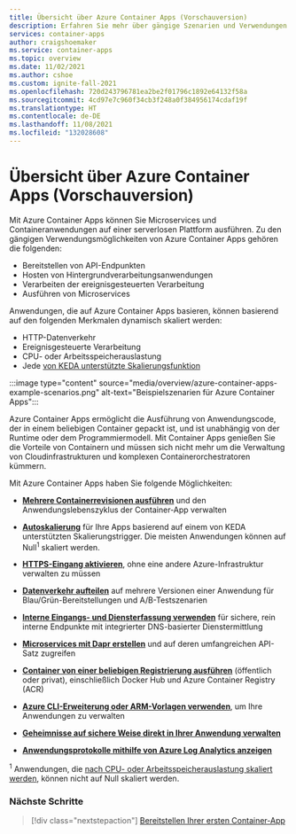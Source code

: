 ```yaml
---
title: Übersicht über Azure Container Apps (Vorschauversion)
description: Erfahren Sie mehr über gängige Szenarien und Verwendungen von Azure Container Apps.
services: container-apps
author: craigshoemaker
ms.service: container-apps
ms.topic: overview
ms.date: 11/02/2021
ms.author: cshoe
ms.custom: ignite-fall-2021
ms.openlocfilehash: 720d243796781ea2be2f01796c1892e64132f58a
ms.sourcegitcommit: 4cd97e7c960f34cb3f248a0f384956174cdaf19f
ms.translationtype: HT
ms.contentlocale: de-DE
ms.lasthandoff: 11/08/2021
ms.locfileid: "132028608"
---
```

# <a name="azure-container-apps-preview-overview"></a>Übersicht über Azure Container Apps (Vorschauversion)

Mit Azure Container Apps können Sie Microservices und Containeranwendungen auf einer serverlosen Plattform ausführen. Zu den gängigen Verwendungsmöglichkeiten von Azure Container Apps gehören die folgenden:

- Bereitstellen von API-Endpunkten
- Hosten von Hintergrundverarbeitungsanwendungen
- Verarbeiten der ereignisgesteuerten Verarbeitung
- Ausführen von Microservices

Anwendungen, die auf Azure Container Apps basieren, können basierend auf den folgenden Merkmalen dynamisch skaliert werden:

- HTTP-Datenverkehr
- Ereignisgesteuerte Verarbeitung
- CPU- oder Arbeitsspeicherauslastung
- Jede [von KEDA unterstützte Skalierungsfunktion](https://keda.sh/docs/scalers/)

:::image type="content" source="media/overview/azure-container-apps-example-scenarios.png" alt-text="Beispielszenarien für Azure Container Apps":::

Azure Container Apps ermöglicht die Ausführung von Anwendungscode, der in einem beliebigen Container gepackt ist, und ist unabhängig von der Runtime oder dem Programmiermodell. Mit Container Apps genießen Sie die Vorteile von Containern und müssen sich nicht mehr um die Verwaltung von Cloudinfrastrukturen und komplexen Containerorchestratoren kümmern.

Mit Azure Container Apps haben Sie folgende Möglichkeiten:

- [**Mehrere Containerrevisionen ausführen**](application-lifecycle-management.md) und den Anwendungslebenszyklus der Container-App verwalten

- [**Autoskalierung**](scale-app.md) für Ihre Apps basierend auf einem von KEDA unterstützten Skalierungstrigger. Die meisten Anwendungen können auf Null<sup>1</sup> skaliert werden.

- [**HTTPS-Eingang aktivieren**](ingress.md), ohne eine andere Azure-Infrastruktur verwalten zu müssen

- [**Datenverkehr aufteilen**](revisions.md) auf mehrere Versionen einer Anwendung für Blau/Grün-Bereitstellungen und A/B-Testszenarien

- [**Interne Eingangs- und Diensterfassung verwenden**](connect-apps.md) für sichere, rein interne Endpunkte mit integrierter DNS-basierter Dienstermittlung

- [**Microservices mit Dapr erstellen**](microservices.md) und auf deren umfangreichen API-Satz zugreifen

- [**Container von einer beliebigen Registrierung ausführen**](containers.md) (öffentlich oder privat), einschließlich Docker Hub und Azure Container Registry (ACR)

- [**Azure CLI-Erweiterung oder ARM-Vorlagen verwenden**](get-started.md), um Ihre Anwendungen zu verwalten

- [**Geheimnisse auf sichere Weise direkt in Ihrer Anwendung verwalten**](secure-app.md)

- [**Anwendungsprotokolle mithilfe von Azure Log Analytics anzeigen**](monitor.md)

<sup>1</sup> Anwendungen, die [nach CPU- oder Arbeitsspeicherauslastung skaliert werden](scale-app.md), können nicht auf Null skaliert werden.

### <a name="next-steps"></a>Nächste Schritte

> [!div class="nextstepaction"]
> [Bereitstellen Ihrer ersten Container-App](get-started.md)
